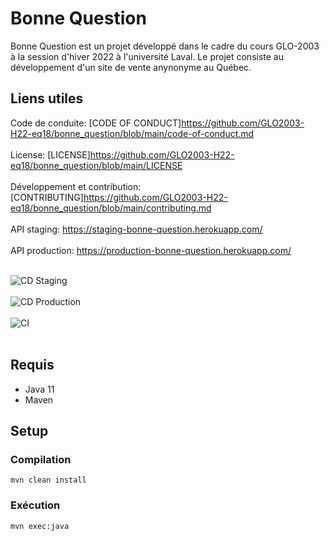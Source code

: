 # Bonne Question

Bonne Question est un projet développé dans le cadre du cours GLO-2003 à la session d'hiver 2022 à l'université Laval. Le projet consiste au développement d'un site de vente anynonyme au Québec.

## Liens utiles
Code de conduite: [CODE OF CONDUCT]https://github.com/GLO2003-H22-eq18/bonne_question/blob/main/code-of-conduct.md <br></br>
License: [LICENSE]https://github.com/GLO2003-H22-eq18/bonne_question/blob/main/LICENSE <br></br>
Développement et contribution: [CONTRIBUTING]https://github.com/GLO2003-H22-eq18/bonne_question/blob/main/contributing.md <br></br>
API staging: https://staging-bonne-question.herokuapp.com/ <br></br>
API production: https://production-bonne-question.herokuapp.com/ <br></br>

![CD Staging](https://github.com/GLO2003-H22-eq18/bonne_question/actions/workflows/cd_staging.yml/badge.svg) <br></br>
![CD Production](https://github.com/GLO2003-H22-eq18/bonne_question/actions/workflows/cd_production.yml/badge.svg) <br></br>
![CI](https://github.com/GLO2003-H22-eq18/bonne_question/actions/workflows/ci.yml/badge.svg) <br></br>

## Requis

- Java 11
- Maven

## Setup

### Compilation

```
mvn clean install
```

### Exécution

```
mvn exec:java
```
